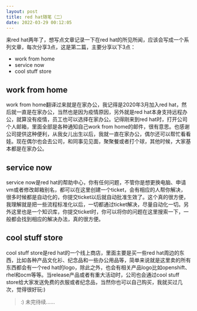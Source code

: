 ```yaml
---
layout: post
title: red hat随笔（二）
date: 2022-03-29 00:12:05
---
```


来red hat两年了，想写点文章记录一下在red hat的所见所闻，应该会写成一个系列文章，每次分享3点，这是第二篇，主要分享以下3点：

- work from home
- service now
- cool stuff store

## work from home

work from home翻译过来就是在家办公，我记得是2020年3月加入red hat，然后就一直是在家办公，当然也是因为疫情原因，另外就是red hat本身支持远程办公，就算没有疫情，员工也可以选择在家办公。记得刚来到red hat时，打开公司个人邮箱，里面全部是各种通知自己work from home的邮件，很有意思。也感谢公司提供这种便利，从我女儿出生以后，我就一直在家办公，偶尔还可以帮忙看看娃。现在偶尔也会去公司，和同事见见面，聚聚餐或者打个球，其他时候，大家基本都是在家办公。

## service now

service now是red hat的帮助中心，你有任何问题，不管你是想更换电脑、申请vm或者修改邮箱别名，都可以在这里创建一个ticket，会有相应的人帮你解决，很多时候都是自动化的，你提交ticket以后就自动批准生效了。这个真的很方便，我理解就是把一些流程标准化以后，一切都通过ticket解决，尽量自动化一切。另外这里也是一个知识库，你提交ticket时，你可以将你的问题在这里搜索一下，一般都会找到相应的解决办法，真的很方便。

## cool stuff store

cool stuff store是red hat的一个线上商店，里面主要是买一些red hat周边的东西，比如各种产品文化衫、纪念品和一些办公用品等，简单来说就是这里卖的所有东西都会有一个red hat的logo，除此之外，也会有相关产品logo比如openshift、rhel和ocm等等。当release产品或者有重大活动时，公司也会通过cool stuff store给大家发送免费的衣服或者纪念品，当然你也可以自己购买，我就买过几次，觉得很好玩:)

> :) 未完待续......
